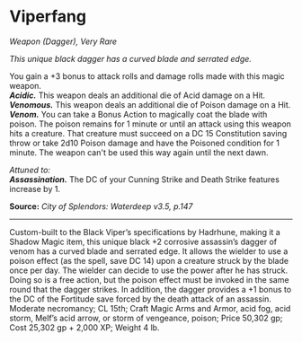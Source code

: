 # Viperfang
*Weapon (Dagger), Very Rare*

*This unique black dagger has a curved blade and serrated edge.*

You gain a +3 bonus to attack rolls and damage rolls made with this magic weapon.  
***Acidic.*** This weapon deals an additional die of Acid damage on a Hit.  
***Venomous.*** This weapon deals an additional die of Poison damage on a Hit.  
***Venom.*** You can take a Bonus Action to magically coat the blade with poison. The poison remains for 1 minute or until an attack using this weapon hits a creature. That creature must succeed on a DC 15 Constitution saving throw or take 2d10 Poison damage and have the Poisoned condition for 1 minute. The weapon can't be used this way again until the next dawn.  

*Attuned to:*  
***Assassination.*** The DC of your Cunning Strike and Death Strike features increase by 1.

**Source:** *City of Splendors: Waterdeep v3.5, p.147*



---
Custom-built to the Black Viper’s specifications by Hadrhune, making it a Shadow Magic item, this unique black +2 corrosive assassin’s dagger of venom has a curved blade and serrated edge. It allows the wielder to use a poison effect (as the spell, save DC 14) upon a creature struck by the blade once per day. The wielder can decide to use the power after he has struck. Doing so is a free action, but the poison effect must be invoked in the same round that the dagger strikes. In addition, the dagger provides a +1 bonus to the DC of the Fortitude save forced by the death attack of an assassin.  
Moderate necromancy; CL 15th; Craft Magic Arms and Armor, acid fog, acid storm, Melf’s acid arrow, or storm of vengeance, poison; Price 50,302 gp; Cost 25,302 gp + 2,000 XP; Weight 4 lb.